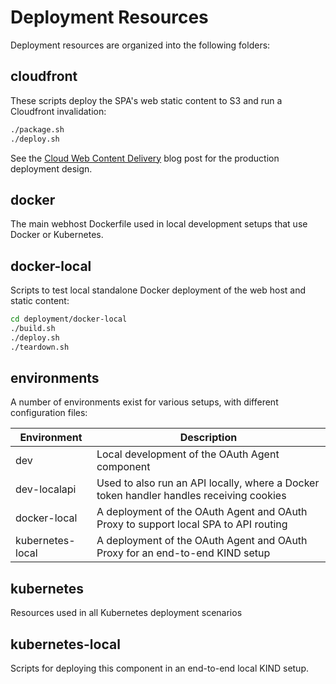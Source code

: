 # Deployment Resources

Deployment resources are organized into the following folders:

## cloudfront

These scripts deploy the SPA's web static content to S3 and run a Cloudfront invalidation:

```bash
./package.sh
./deploy.sh
```

See the [Cloud Web Content Delivery](https://authguidance.com/2018/12/02/spa-content-deployment/) blog post for the production deployment design.

## docker

The main webhost Dockerfile used in local development setups that use Docker or Kubernetes.

## docker-local

Scripts to test local standalone Docker deployment of the web host and static content:

```bash
cd deployment/docker-local
./build.sh
./deploy.sh
./teardown.sh
```

## environments

A number of environments exist for various setups, with different configuration files:

| Environment | Description |
| ----------- | ----------- |
| dev | Local development of the OAuth Agent component |
| dev-localapi | Used to also run an API locally, where a Docker token handler handles receiving cookies |
| docker-local | A deployment of the OAuth Agent and OAuth Proxy to support local SPA to API routing |
| kubernetes-local | A deployment of the OAuth Agent and OAuth Proxy for an end-to-end KIND setup |

## kubernetes

Resources used in all Kubernetes deployment scenarios

## kubernetes-local

Scripts for deploying this component in an end-to-end local KIND setup.
